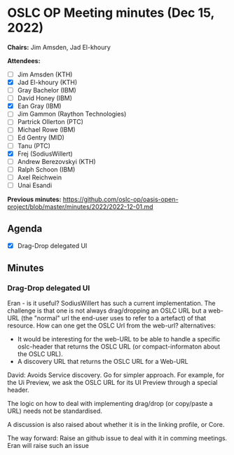 # OSLC OP Meeting minutes (Dec 15, 2022)

**Chairs:** Jim Amsden, Jad El-khoury

**Attendees:** 
- [ ] Jim Amsden (KTH)
- [x] Jad El-khoury (KTH)
- [ ] Gray Bachelor (IBM)
- [ ] David Honey (IBM)
- [x] Ean Gray (IBM)
- [ ] Jim Gammon (Raython Technologies)
- [ ] Partrick Ollerton (PTC)
- [ ] Michael Rowe (IBM)
- [ ] Ed Gentry (MID)
- [ ] Tanu (PTC)
- [x] Frej (SodiusWillert)
- [ ] Andrew Berezovskyi (KTH)
- [ ] Ralph Schoon (IBM)
- [ ] Axel Reichwein
- [ ] Unai Esandi

**Previous minutes:** https://github.com/oslc-op/oasis-open-project/blob/master/minutes/2022/2022-12-01.md

## Agenda

- [x] Drag-Drop delegated UI

## Minutes

### Drag-Drop delegated UI

Eran - is it useful?
SodiusWillert has such a current implementation. The challenge is that one is not always drag/dropping an OSLC URL but a web-URL (the "normal" url the end-user uses to refer to a artefact) of that resource. How can one get the OSLC Url from the web-url? alternatives:
* It would be interesting for the web-URL to be able to handle a specific oslc-header that returns the OSLC URL (or compact-informaton about the OSLC URL).
* A discovery URL that returns the OSLC URL for a Web-URL

David: Avoids Service discovery. Go for simpler approach. For example, for the Ui Preview, we ask the OSLC URL for its UI Preview through a special header.

The logic on how to deal with implementing drag/drop (or copy/paste a URL) needs not be standardised.

A discussion is also raised about whether it is in the linking profile, or Core.

The way forward: Raise an github issue to deal with it in comming meetings. Eran will raise such an issue


